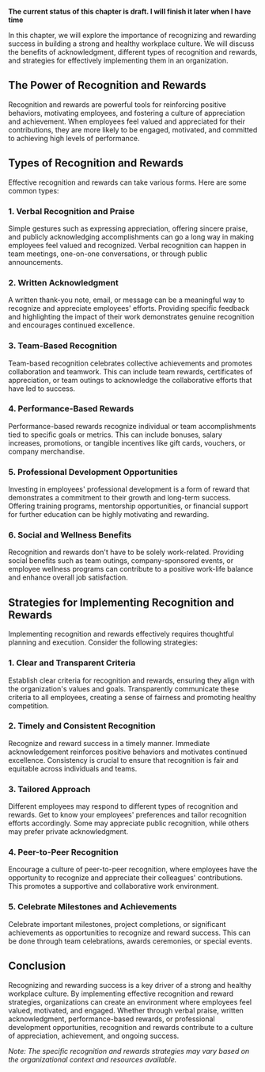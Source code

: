 **The current status of this chapter is draft. I will finish it later when I have time**

In this chapter, we will explore the importance of recognizing and rewarding success in building a strong and healthy workplace culture. We will discuss the benefits of acknowledgment, different types of recognition and rewards, and strategies for effectively implementing them in an organization.

**The Power of Recognition and Rewards**
----------------------------------------

Recognition and rewards are powerful tools for reinforcing positive behaviors, motivating employees, and fostering a culture of appreciation and achievement. When employees feel valued and appreciated for their contributions, they are more likely to be engaged, motivated, and committed to achieving high levels of performance.

**Types of Recognition and Rewards**
------------------------------------

Effective recognition and rewards can take various forms. Here are some common types:

### **1. Verbal Recognition and Praise**

Simple gestures such as expressing appreciation, offering sincere praise, and publicly acknowledging accomplishments can go a long way in making employees feel valued and recognized. Verbal recognition can happen in team meetings, one-on-one conversations, or through public announcements.

### **2. Written Acknowledgment**

A written thank-you note, email, or message can be a meaningful way to recognize and appreciate employees' efforts. Providing specific feedback and highlighting the impact of their work demonstrates genuine recognition and encourages continued excellence.

### **3. Team-Based Recognition**

Team-based recognition celebrates collective achievements and promotes collaboration and teamwork. This can include team rewards, certificates of appreciation, or team outings to acknowledge the collaborative efforts that have led to success.

### **4. Performance-Based Rewards**

Performance-based rewards recognize individual or team accomplishments tied to specific goals or metrics. This can include bonuses, salary increases, promotions, or tangible incentives like gift cards, vouchers, or company merchandise.

### **5. Professional Development Opportunities**

Investing in employees' professional development is a form of reward that demonstrates a commitment to their growth and long-term success. Offering training programs, mentorship opportunities, or financial support for further education can be highly motivating and rewarding.

### **6. Social and Wellness Benefits**

Recognition and rewards don't have to be solely work-related. Providing social benefits such as team outings, company-sponsored events, or employee wellness programs can contribute to a positive work-life balance and enhance overall job satisfaction.

**Strategies for Implementing Recognition and Rewards**
-------------------------------------------------------

Implementing recognition and rewards effectively requires thoughtful planning and execution. Consider the following strategies:

### **1. Clear and Transparent Criteria**

Establish clear criteria for recognition and rewards, ensuring they align with the organization's values and goals. Transparently communicate these criteria to all employees, creating a sense of fairness and promoting healthy competition.

### **2. Timely and Consistent Recognition**

Recognize and reward success in a timely manner. Immediate acknowledgement reinforces positive behaviors and motivates continued excellence. Consistency is crucial to ensure that recognition is fair and equitable across individuals and teams.

### **3. Tailored Approach**

Different employees may respond to different types of recognition and rewards. Get to know your employees' preferences and tailor recognition efforts accordingly. Some may appreciate public recognition, while others may prefer private acknowledgment.

### **4. Peer-to-Peer Recognition**

Encourage a culture of peer-to-peer recognition, where employees have the opportunity to recognize and appreciate their colleagues' contributions. This promotes a supportive and collaborative work environment.

### **5. Celebrate Milestones and Achievements**

Celebrate important milestones, project completions, or significant achievements as opportunities to recognize and reward success. This can be done through team celebrations, awards ceremonies, or special events.

**Conclusion**
--------------

Recognizing and rewarding success is a key driver of a strong and healthy workplace culture. By implementing effective recognition and reward strategies, organizations can create an environment where employees feel valued, motivated, and engaged. Whether through verbal praise, written acknowledgment, performance-based rewards, or professional development opportunities, recognition and rewards contribute to a culture of appreciation, achievement, and ongoing success.

*Note: The specific recognition and rewards strategies may vary based on the organizational context and resources available.*
